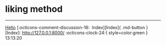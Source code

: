 <!---ID: note-16072023-131320--->
# __liking method__
----
[Hello](/note-14072023-194145) 
[:octicons-comment-discussion-16:&nbsp; Index][Index]{ .md-button }
[Index]: http://127.0.0.1:8000/
:octicons-clock-24:{ style=color:green } 13:13:20
<!--- IDW: (/home/wz/wz-notes/docs/week-29072023.md)(note-16072023-131320.md) --->
<!--- ID: [liking method](note-16072023-131320.md) --->
